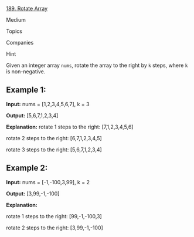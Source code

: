[189\. Rotate Array](https://leetcode.com/problems/rotate-array/)

Medium

Topics

Companies

Hint

Given an integer array `nums`, rotate the array to the right by `k` steps, where `k` is non-negative.

## Example 1:

**Input:** nums = \[1,2,3,4,5,6,7\], k = 3

**Output:** \[5,6,7,1,2,3,4\]

**Explanation:**
rotate 1 steps to the right: \[7,1,2,3,4,5,6\]

rotate 2 steps to the right: \[6,7,1,2,3,4,5\]

rotate 3 steps to the right: \[5,6,7,1,2,3,4\]

## Example 2:

**Input:** nums = \[-1,-100,3,99\], k = 2

**Output:** \[3,99,-1,-100\]

**Explanation:** 

rotate 1 steps to the right: \[99,-1,-100,3\]

rotate 2 steps to the right: \[3,99,-1,-100\]